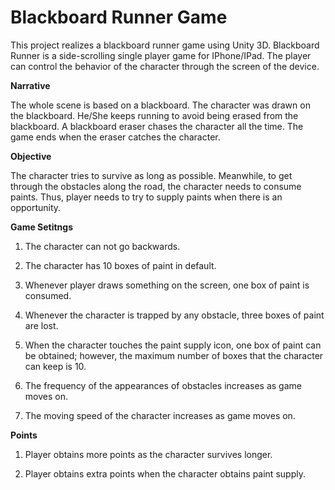 # Blackboard Runner Game 

This project realizes a blackboard runner game using Unity 3D. Blackboard Runner is a side-scrolling single player game for IPhone/IPad. The player can control the behavior of the character through the screen of the device.


**Narrative**

The whole scene is based on a blackboard. The character was drawn on the blackboard.
He/She keeps running to avoid being erased from the blackboard. A blackboard eraser
chases the character all the time. The game ends when the eraser catches the character.


**Objective**

The character tries to survive as long as possible. Meanwhile, to get through the obstacles along the road, the character needs to consume paints. Thus, player needs to
try to supply paints when there is an opportunity.

**Game Setitngs**

1. The character can not go backwards.

2. The character has 10 boxes of paint in default.

3. Whenever player draws something on the screen, one box of paint is consumed.

4. Whenever the character is trapped by any obstacle, three boxes of paint are lost.

5. When the character touches the paint supply icon, one box of paint can be obtained; however, the maximum number of boxes that the character can keep is 10.

6. The frequency of the appearances of obstacles increases as game moves on.

7. The moving speed of the character increases as game moves on.


**Points**

1. Player obtains more points as the character survives longer.

2. Player obtains extra points when the character obtains paint supply.


 
